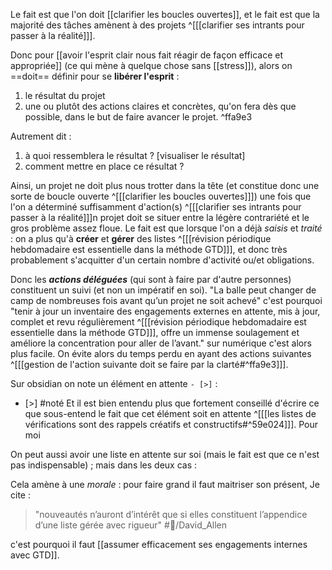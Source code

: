 Le fait est que l'on doit [[clarifier les boucles ouvertes]], et le fait est que la majorité des tâches amènent à des projets ^[[[clarifier ses intrants pour passer à la réalité]]].

Donc pour [[avoir l'esprit clair nous fait réagir de façon efficace et appropriée]] (ce qui mène à quelque chose sans [[stress]]), alors on ==doit== définir pour se **libérer l'esprit** : 
1. le résultat du projet
2. une ou plutôt des actions claires et concrètes, qu'on fera dès que possible, dans le but de faire avancer le projet. ^ffa9e3

Autrement dit :
1. à quoi ressemblera le résultat ? [visualiser le résultat]
2. comment mettre en place ce résultat ?

Ainsi, un projet ne doit plus nous trotter dans la tête (et constitue donc une sorte de boucle ouverte ^[[[clarifier les boucles ouvertes]]]) une fois que l'on a déterminé suffisamment d'action(s) ^[[[clarifier ses intrants pour passer à la réalité]]]n projet doit se situer entre la légère contrariété et le gros problème assez floue.
Le fait est que lorsque l'on a déjà *saisis* et *traité* : on a plus qu'à **créer** et **gérer** des listes ^[[[révision périodique hebdomadaire est essentielle dans la méthode GTD]]], et donc très probablement s'acquitter d'un certain nombre d'activité ou/et obligations. 

Donc les ***actions déléguées*** (qui sont à faire par d'autre personnes) constituent un suivi (et non un impératif en soi). "La balle peut changer de camp de nombreuses fois avant qu’un projet ne soit achevé" c'est pourquoi "tenir à jour un inventaire des engagements externes en attente, mis à jour, complet et revu régulièrement ^[[[révision périodique hebdomadaire est essentielle dans la méthode GTD]]], offre un immense soulagement et améliore la concentration pour aller de l’avant." sur numérique c'est alors plus facile. On évite alors du temps perdu en ayant des actions suivantes ^[[[gestion de l'action suivante doit se faire par la clarté#^ffa9e3]]].

Sur obsidian on note un élément en attente `- [>]` : 
- [>] #noté
Et il est bien entendu plus que fortement conseillé d'écrire ce que sous-entend le fait que cet élément soit en attente ^[[[les listes de vérifications sont des rappels créatifs et constructifs#^59e024]]].
Pour moi 

On peut aussi avoir une liste en attente sur soi (mais le fait est que ce n'est pas indispensable) ; mais dans les deux cas :

Cela amène à une *morale* : pour faire grand il faut maitriser son présent, Je cite : 
> "nouveautés n’auront d’intérêt que si elles constituent l’appendice d’une liste gérée avec rigueur"
> #👤/David_Allen

c'est pourquoi il faut [[assumer efficacement ses engagements internes avec GTD]].